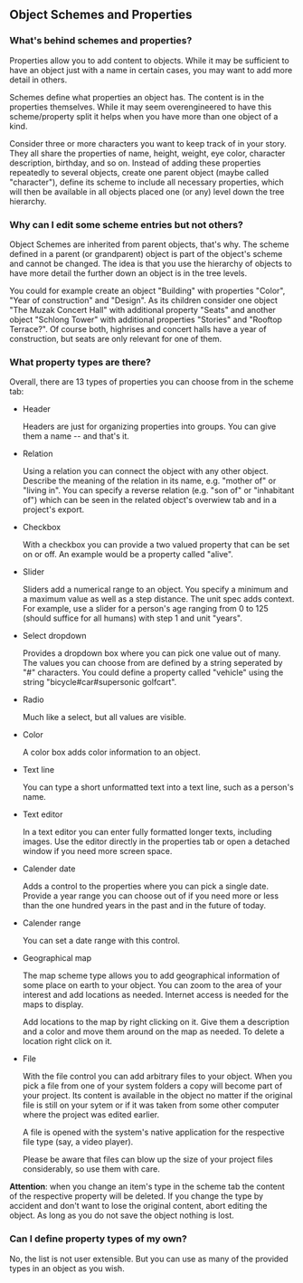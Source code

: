## Object Schemes and Properties

### What's behind schemes and properties?

Properties allow you to add content to objects. While it may be sufficient to have an object just with a name in certain cases, you may want to add more detail in others.

Schemes define what properties an object has. The content is in the properties themselves. While it may seem overengineered to have this scheme/property split it helps when you have more than one object of a kind.

Consider three or more characters you want to keep track of in your story. They all share the properties of name, height, weight, eye color, character description, birthday, and so on. Instead of adding these properties repeatedly to several objects, create one parent object (maybe called "character"), define its scheme to include all necessary properties, which will then be available in all objects placed one (or any) level down the tree hierarchy.

### Why can I edit some scheme entries but not others?

Object Schemes are inherited from parent objects, that's why. The scheme defined in a parent (or grandparent) object is part of the object's scheme and cannot be changed. The idea is that you use the hierarchy of objects to have more detail the further down an object is in the tree levels.

You could for example create an object "Building" with properties "Color", "Year of construction" and "Design". As its children consider one object "The Muzak Concert Hall" with additional property "Seats" and another object "Schlong Tower" with additional properties "Stories" and "Rooftop Terrace?". Of course both, highrises and concert halls have a year of construction, but seats are only relevant for one of them.

### What property types are there?

Overall, there are 13 types of properties you can choose from in the scheme tab:

- Header

  Headers are just for organizing properties into groups. You can give them a name -- and that's it.

- Relation

  Using a relation you can connect the object with any other object. Describe the meaning of the relation in its name, e.g. "mother of" or "living in". You can specify a reverse relation (e.g. "son of" or "inhabitant of") which can be seen in the related object's overwiew tab and in a project's export.

- Checkbox

  With a checkbox you can provide a two valued property that can be set on or off. An example would be a property called "alive".

- Slider

  Sliders add a numerical range to an object. You specify a minimum and a maximum value as well as a step distance. The unit spec adds context. For example, use a slider for a person's age ranging from 0 to 125 (should suffice for all humans) with step 1 and unit "years".

- Select dropdown

  Provides a dropdown box where you can pick one value out of many. The values you can choose from are defined by a string seperated by "#" characters. You could define a property called "vehicle" using the string "bicycle#car#supersonic golfcart".

- Radio

  Much like a select, but all values are visible.

- Color

  A color box adds color information to an object.

- Text line

  You can type a short unformatted text into a text line, such as a person's name.

- Text editor

  In a text editor you can enter fully formatted longer texts, including images. Use the editor directly in the properties tab or open a detached window if you need more screen space.

- Calender date

  Adds a control to the properties where you can pick a single date. Provide a year range you can choose out of if you need more or less than the one hundred years in the past and in the future of today.

- Calender range

  You can set a date range with this control.

- Geographical map

  The map scheme type allows you to add geographical information of some place on earth to your object. You can zoom to the area of your interest and add locations as needed. Internet access is needed for the maps to display.

  Add locations to the map by right clicking on it. Give them a description and a color and move them around on the map as needed. To delete a location right click on it.

- File

  With the file control you can add arbitrary files to your object. When you pick a file from one of your system folders a copy will become part of your project. Its content is available in the object no matter if the original file is still on your sytem or if it was taken from some other computer where the project was edited earlier.

  A file is opened with the system's native application for the respective file type (say, a video player).

  Please be aware that files can blow up the size of your project files considerably, so use them with care.

**Attention**: when you change an item's type in the scheme tab the content of the respective property will be deleted. If you change the type by accident and don't want to lose the original content, abort editing the object. As long as you do not save the object nothing is lost.

### Can I define property types of my own?

No, the list is not user extensible. But you can use as many of the provided types in an object as you wish.
